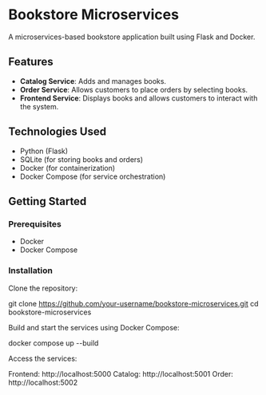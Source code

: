 # Bookstore Microservices

A microservices-based bookstore application built using Flask and Docker.

## Features

- **Catalog Service**: Adds and manages books.
- **Order Service**: Allows customers to place orders by selecting books.
- **Frontend Service**: Displays books and allows customers to interact with the system.

## Technologies Used

- Python (Flask)
- SQLite (for storing books and orders)
- Docker (for containerization)
- Docker Compose (for service orchestration)


## Getting Started

### Prerequisites

- Docker
- Docker Compose

### Installation

Clone the repository:
   
   git clone https://github.com/your-username/bookstore-microservices.git
   cd bookstore-microservices

Build and start the services using Docker Compose:


docker compose up --build

Access the services:

Frontend: http://localhost:5000
Catalog: http://localhost:5001
Order: http://localhost:5002
